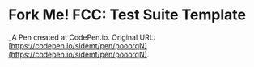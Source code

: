 # Fork Me! FCC: Test Suite Template
 _A Pen created at CodePen.io. Original URL: [https://codepen.io/sidemt/pen/pooorqN](https://codepen.io/sidemt/pen/pooorqN).

 